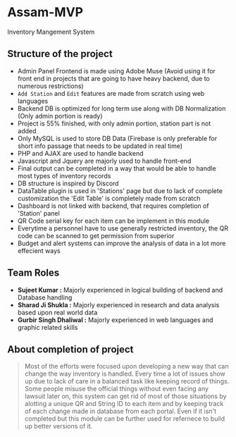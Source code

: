 # Assam-MVP
Inventory Mangement System

## Structure of the project

- Admin Panel Frontend is made using Adobe Muse (Avoid using it for front end in projects that are going to have heavy backend, due to numerous restrictions)
- `Add Station` and `Edit` features are made from scratch using web languages
- Backend DB is optimized for long term use along with DB Normalization (Only admin portion is ready)
- Project is 55% finished, with only admin portion, station part is not added
- Only MySQL is used to store DB Data (Firebase is only preferable for short info passage that needs to be updated in real time)
- PHP and AJAX are used to handle backend
- Javascript and Jquery are majorly used to handle front-end
- Final output can be completed in a way that would be able to handle most types of inventory records
- DB structure is inspired by Discord
- DataTable plugin is used in 'Stations' page but due to lack of complete customization the 'Edit Table' is completely made from scratch
- Dashboard is not linked with backend, that requires completion of 'Station' panel
- QR Code serial key for each item can be implement in this module
- Everytime a personnel have to use generally restricted inventory, the QR code can be scanned to get permission from superior
- Budget and alert systems can improve the analysis of data in a lot more effecient ways


## Team Roles

- **Sujeet Kumar :** Majorly experienced in logical building of backend and Database handling
- **Sharad Ji Shukla :** Majorly experienced in research and data analysis based upon real world data
- **Gurbir Singh Dhaliwal :** Majorly experienced in web languages and graphic related skills


## About completion of project
> Most of the efforts were focused upon developing a new way that can change the way inventory is handled. Every time a lot of issues show up due to lack of care in a balanced task like keeping record of things. Some people misuse the official things without even facing any lawsuit later on, this system can get rid of most of those situations by alotting a unique QR and String ID to each item and by keeping track of each change made in database from each portal. Even if it isn't completed but this module can be further used for refernece to build up better versions of it.
